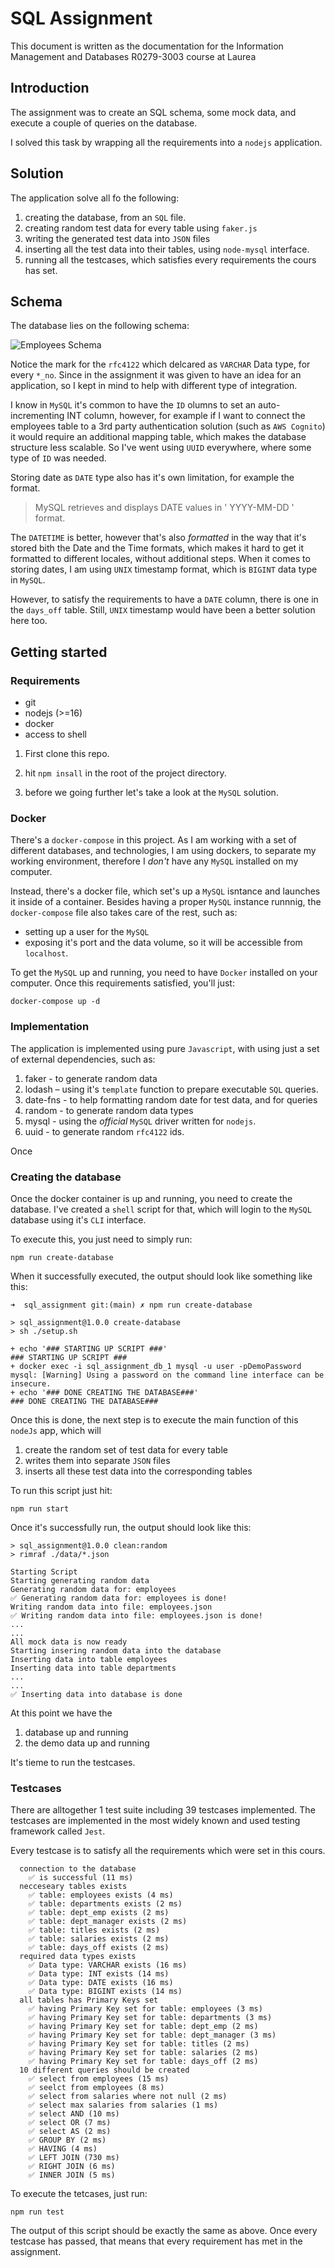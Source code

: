 # SQL Assignment

This document is written as the documentation for the Information Management and Databases R0279-3003 course at Laurea

## Introduction

The assignment was to create an SQL schema, some mock data, and execute a couple of queries on the database.

I solved this task by wrapping all the requirements into a `nodejs` application.

## Solution

The application solve all fo the following:

1) creating the database, from an `SQL` file.
2) creating random test data for every table using `faker.js`
4) writing the generated test data into `JSON` files
3) inserting all the test data into their tables, using `node-mysql` interface.
4) running all the testcases, which satisfies every requirements the cours has set.

## Schema

The database lies on the following schema:

![Employees Schema](./tmp/images/schema.png)

Notice the mark for the `rfc4122` which delcared as `VARCHAR` Data type, for every `*_no`. Since in the assignment it was given to have an idea for an application, so I kept in mind to help with different type of integration.

I know in `MySQL` it's common to have the `ID` olumns to set an auto-incrementing INT column, however, for example if I want to connect the employees table to a 3rd party authentication solution (such as `AWS Cognito`) it would require an additional mapping table, which makes the database structure less scalable. So I've went using `UUID` everywhere, where some type of `ID` was needed.

Storing date as `DATE` type also has it's own limitation, for example the format. 

> MySQL retrieves and displays DATE values in ' YYYY-MM-DD ' format.

The `DATETIME` is better, however that's also _formatted_ in the way that it's stored bith the Date and the Time formats, which makes it hard to get it formatted to different locales, without additional steps. When it comes to storing dates, I am using `UNIX` timestamp format, which is `BIGINT` data type in `MySQL`.

However, to satisfy the requirements to have a `DATE` column, there is one in the `days_off` table. Still, `UNIX` timestamp would have been a better solution here too.

## Getting started

### Requirements

- git
- nodejs (>=16)
- docker
- access to shell


1) First clone this repo. 

2) hit `npm insall` in the root of the project directory.

3) before we going further let's take a look at the `MySQL` solution.

### Docker

There's a `docker-compose` in this project. As I am working with a set of different databases, and technologies, I am using dockers, to separate my working environment, therefore I *don't* have any `MySQL` installed on my computer. 

Instead, there's a docker file, which set's up a `MySQL` isntance and launches it inside of a container. Besides having a proper `MySQL` instance runnnig, the `docker-compose` file also takes care of the rest, such as:

- setting up a user for the `MySQL`
- exposing it's port and the data volume, so it will be accessible from `localhost`.

To get the `MySQL` up and running, you need to have `Docker` installed on your computer. Once this requirements satisfied, you'll just:

```
docker-compose up -d
```

### Implementation

The application is implemented using pure `Javascript`, with using just a set of external dependencies, such as: 

1) faker - to generate random data
2) lodash – using it's `template` function to prepare executable `SQL` queries.
3) date-fns - to help formatting random date for test data, and for queries
4) random - to generate random data types
5) mysql - using the _official_ `MySQL` driver written for `nodejs`.
6) uuid - to generate random `rfc4122` ids.

Once 

### Creating the database

Once the docker container is up and running, you need to create the database. I've created a `shell` script for that, which will login to the `MySQL` database using it's `CLI` interface. 

To execute this, you just need to simply run: 

```
npm run create-database
```

When it successfully executed, the output should look like something like this: 

```
➜  sql_assignment git:(main) ✗ npm run create-database

> sql_assignment@1.0.0 create-database
> sh ./setup.sh

+ echo '### STARTING UP SCRIPT ###'
### STARTING UP SCRIPT ###
+ docker exec -i sql_assignment_db_1 mysql -u user -pDemoPassword
mysql: [Warning] Using a password on the command line interface can be insecure.
+ echo '### DONE CREATING THE DATABASE###'
### DONE CREATING THE DATABASE###
```

Once this is done, the next step is to execute the main function of this `nodeJs` app, which will

1) create the random set of test data for every table
2) writes them into separate `JSON` files
3) inserts all these test data into the corresponding tables

To run this script just hit:

```
npm run start
```

Once it's successfully run, the output should look like this:

```
> sql_assignment@1.0.0 clean:random
> rimraf ./data/*.json

Starting Script
Starting generating random data
Generating random data for: employees
✅ Generating random data for: employees is done!
Writing random data into file: employees.json
✅ Writing random data into file: employees.json is done!
...
...
All mock data is now ready
Starting insering random data into the database
Inserting data into table employees
Inserting data into table departments
...
...
✅ Inserting data into database is done
```

At this point we have the 

1) database up and running
2) the demo data up and running

It's tieme to run the testcases.

### Testcases

There are alltogether 1 test suite including 39 testcases implemented. The testcases are implemented in the most widely known and used testing framework called `Jest`.

Every testcase is to satisfy all the requirements which were set in this cours.

```
  connection to the database
    ✅ is successful (11 ms)
  necceseary tables exists
    ✅ table: employees exists (4 ms)
    ✅ table: departments exists (2 ms)
    ✅ table: dept_emp exists (2 ms)
    ✅ table: dept_manager exists (2 ms)
    ✅ table: titles exists (2 ms)
    ✅ table: salaries exists (2 ms)
    ✅ table: days_off exists (2 ms)
  required data types exists
    ✅ Data type: VARCHAR exists (16 ms)
    ✅ Data type: INT exists (14 ms)
    ✅ Data type: DATE exists (16 ms)
    ✅ Data type: BIGINT exists (14 ms)
  all tables has Primary Keys set
    ✅ having Primary Key set for table: employees (3 ms)
    ✅ having Primary Key set for table: departments (3 ms)
    ✅ having Primary Key set for table: dept_emp (2 ms)
    ✅ having Primary Key set for table: dept_manager (3 ms)
    ✅ having Primary Key set for table: titles (2 ms)
    ✅ having Primary Key set for table: salaries (2 ms)
    ✅ having Primary Key set for table: days_off (2 ms)
  10 different queries should be created
    ✅ select from employees (15 ms)
    ✅ seelct from employees (8 ms)
    ✅ select from salaries where not null (2 ms)
    ✅ select max salaries from salaries (1 ms)
    ✅ select AND (10 ms)
    ✅ select OR (7 ms)
    ✅ select AS (2 ms)
    ✅ GROUP BY (2 ms)
    ✅ HAVING (4 ms)
    ✅ LEFT JOIN (730 ms)
    ✅ RIGHT JOIN (6 ms)
    ✅ INNER JOIN (5 ms)
```

To execute the tetcases, just run:

```
npm run test
```

The output of this script should be exactly the same as above. Once every testcase has passed, that means that every requirement has met in the assignment.

